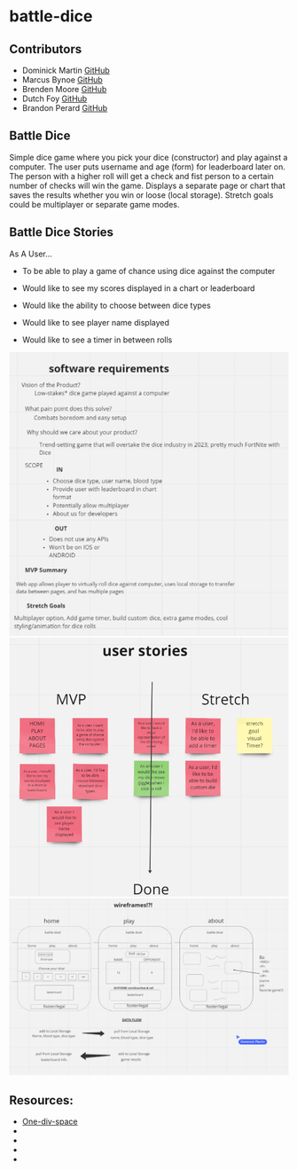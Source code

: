 # battle-dice

## Contributors

- Dominick Martin [GitHub](https://github.com/dommcat)
- Marcus Bynoe [GitHub](https://github.com/marcusbynoe)
- Brenden Moore [GitHub](https://github.com/Brendeen)
- Dutch Foy [GitHub](https://github.com/jdutchfoy)
- Brandon Perard [GitHub](https://github.com/bperard)

## Battle Dice

Simple dice game where you pick your dice (constructor) and play against a computer. The user puts username and age (form) for leaderboard later on. The person with a higher roll will get a check and fist person to a certain number of checks will win the game. Displays a separate page or chart that saves the results whether you win or loose (local storage). Stretch goals could be multiplayer or separate game modes.

## Battle Dice Stories

As A User...

- To be able to play a game of chance using dice against the computer

- Would like to see my scores displayed in a chart or leaderboard

- Would like the ability to choose between dice types

- Would like to see player name displayed

- Would like to see a timer in between rolls

![Software Requirements](img/Software%20Requirements.png)
![User Stories](img/User%20Stories.png)
![Wireframes](img/Wireframes.png)

## Resources:

- [One-div-space](https://dev.to/0shuvo0/pure-css-infinite-spacegalaxy-with-just-one-div-4o02)
- 
- 
- 
- 

